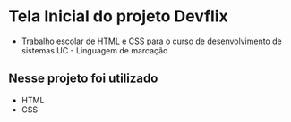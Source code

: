 # Tela Inicial do projeto Devflix
* Trabalho escolar de HTML e CSS para o curso de desenvolvimento de sistemas UC - Linguagem de marcação
## Nesse projeto foi utilizado 
* HTML
* CSS
